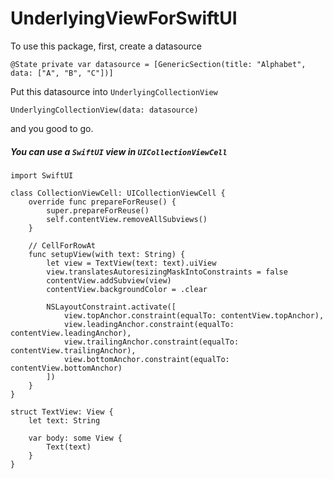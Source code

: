 # UnderlyingViewForSwiftUI

To use this package, first, create a datasource

```
@State private var datasource = [GenericSection(title: "Alphabet", data: ["A", "B", "C"])]

```

Put this datasource into `UnderlyingCollectionView` 

```
UnderlyingCollectionView(data: datasource)
```

and you good to go. 

##### You can use a `SwiftUI` view in `UICollectionViewCell`

```
import SwiftUI

class CollectionViewCell: UICollectionViewCell {
    override func prepareForReuse() {
        super.prepareForReuse()
        self.contentView.removeAllSubviews()
    }
    
    // CellForRowAt
    func setupView(with text: String) {
        let view = TextView(text: text).uiView
        view.translatesAutoresizingMaskIntoConstraints = false
        contentView.addSubview(view)
        contentView.backgroundColor = .clear
                
        NSLayoutConstraint.activate([
            view.topAnchor.constraint(equalTo: contentView.topAnchor),
            view.leadingAnchor.constraint(equalTo: contentView.leadingAnchor),
            view.trailingAnchor.constraint(equalTo: contentView.trailingAnchor),
            view.bottomAnchor.constraint(equalTo: contentView.bottomAnchor)
        ])
    }
}

struct TextView: View {
    let text: String
    
    var body: some View {
        Text(text)
    }
}
```

